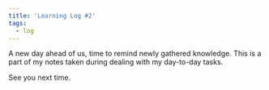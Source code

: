 ```yaml
---
title: 'Learning Log #2'
tags:
  - log
---
```


A new day ahead of us, time to remind newly gathered knowledge. This is a part of my notes taken during dealing with my day-to-day tasks.

<Log id="0006" />
<Log id="0007" />
<Log id="0008" />
<Log id="0009" />
<Log id="0010" />
<Log id="0011" />

See you next time.
